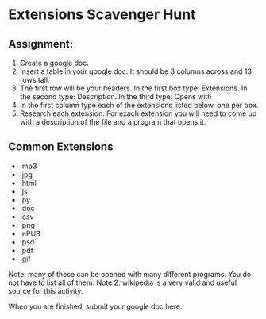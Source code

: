 # Extensions Scavenger Hunt


## Assignment:
1. Create a google doc.
2. Insert a table in your google doc.  It should be 3 columns across and 13 rows tall.
3. The first row will be your headers.  In the first box type: Extensions.  In the second type: Description.  In the third type: Opens with
4. In the first column type each of the extensions listed below, one per box.
5. Research each extension.  For exach extension you will need to come up with a description of the file and a program that opens it.

## Common Extensions
+ .mp3
+ .jpg
+ .html
+ .js
+ .py
+ .doc
+ .csv
+ .png
+ .ePUB
+ .psd
+ .pdf
+ .gif

Note: many of these can be opened with many different programs.  You do not have to list all of them.
Note 2: wikipedia is a very valid and useful source for this activity.

When you are finished, submit your google doc here.